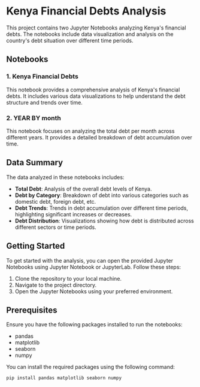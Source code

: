 # Kenya Financial Debts Analysis

This project contains two Jupyter Notebooks analyzing Kenya's financial debts. The notebooks include data visualization and analysis on the country's debt situation over different time periods.

## Notebooks

### 1. Kenya Financial Debts
This notebook provides a comprehensive analysis of Kenya's financial debts. It includes various data visualizations to help understand the debt structure and trends over time.

### 2. YEAR BY month
This notebook focuses on analyzing the total debt per month across different years. It provides a detailed breakdown of debt accumulation over time.


## Data Summary

The data analyzed in these notebooks includes:

- **Total Debt**: Analysis of the overall debt levels of Kenya.
- **Debt by Category**: Breakdown of debt into various categories such as domestic debt, foreign debt, etc.
- **Debt Trends**: Trends in debt accumulation over different time periods, highlighting significant increases or decreases.
- **Debt Distribution**: Visualizations showing how debt is distributed across different sectors or time periods.

## Getting Started

To get started with the analysis, you can open the provided Jupyter Notebooks using Jupyter Notebook or JupyterLab. Follow these steps:

1. Clone the repository to your local machine.
2. Navigate to the project directory.
3. Open the Jupyter Notebooks using your preferred environment.

## Prerequisites

Ensure you have the following packages installed to run the notebooks:

- pandas
- matplotlib
- seaborn
- numpy

You can install the required packages using the following command:

```bash
pip install pandas matplotlib seaborn numpy

